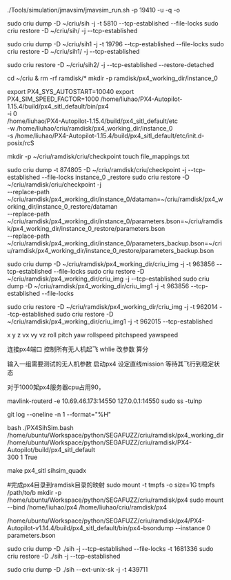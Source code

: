./Tools/simulation/jmavsim/jmavsim_run.sh -p 19410 -u -q -o

sudo criu dump -D ~/criu/sih -j -t 5810  --tcp-established --file-locks
sudo criu restore -D ~/criu/sih/ -j --tcp-established

sudo criu dump -D ~/criu/sih1 -j -t 19796 --tcp-established --file-locks
sudo criu restore -D ~/criu/sih1/ -j --tcp-established

sudo criu restore -D ~/criu/sih2/ -j --tcp-established --restore-detached

cd ~/criu & rm -rf ramdisk/* 
mkdir -p ramdisk/px4_working_dir/instance_0

export PX4_SYS_AUTOSTART=10040
export PX4_SIM_SPEED_FACTOR=1000
/home/liuhao/PX4-Autopilot-1.15.4/build/px4_sitl_default/bin/px4 \
-i 0 \
/home/liuhao/PX4-Autopilot-1.15.4/build/px4_sitl_default/etc \
-w /home/liuhao/criu/ramdisk/px4_working_dir/instance_0 \
-s /home/liuhao/PX4-Autopilot-1.15.4/build/px4_sitl_default/etc/init.d-posix/rcS 

mkdir -p ~/criu/ramdisk/criu/checkpoint 
touch file_mappings.txt

sudo criu dump -t 874805 -D ~/criu/ramdisk/criu/checkpoint -j  --tcp-established --file-locks
instance_0 _restore
sudo criu restore -D ~/criu/ramdisk/criu/checkpoint -j \
  --replace-path ~/criu/ramdisk/px4_working_dir/instance_0/dataman=~/criu/ramdisk/px4_working_dir/instance_0_restore/dataman \
  --replace-path ~/criu/ramdisk/px4_working_dir/instance_0/parameters.bson=~/criu/ramdisk/px4_working_dir/instance_0_restore/parameters.bson \
  --replace-path ~/criu/ramdisk/px4_working_dir/instance_0/parameters_backup.bson=~/criu/ramdisk/px4_working_dir/instance_0_restore/parameters_backup.bson


sudo criu dump -D ~/criu/ramdisk/px4_working_dir/criu_img -j -t 963856 --tcp-established --file-locks
sudo criu restore -D ~/criu/ramdisk/px4_working_dir/criu_img -j --tcp-established
sudo criu dump -D ~/criu/ramdisk/px4_working_dir/criu_img1 -j -t 963856 --tcp-established --file-locks

sudo criu restore -D ~/criu/ramdisk/px4_working_dir/criu_img -j -t 962014 --tcp-established
sudo criu restore -D ~/criu/ramdisk/px4_working_dir/criu_img1 -j -t 962015 --tcp-established


x y z
vx vy vz
roll pitch yaw
rollspeed pitchspeed yawspeed

连接px4端口
控制所有无人机起飞
whlie
    改参数
    算分


输入一组需要测试的无人机参数
启动px4
设定直线mission
等待其飞行到稳定状态

对于1000架px4服务器cpu占用90，



mavlink-routerd -e 10.69.46.173:14550 127.0.0.1:14550
sudo ss -tulnp

git log --oneline -n 1 --format="%H"

bash ./PX4SihSim.bash \
/home/ubuntu/Workspace/python/SEGAFUZZ/criu/ramdisk/px4_working_dir \
/home/ubuntu/Workspace/python/SEGAFUZZ/criu/ramdisk/PX4-Autopilot/build/px4_sitl_default \
300 1 True

make px4_sitl sihsim_quadx

#完成px4目录到ramdisk目录的映射
sudo mount -t tmpfs -o size=1G tmpfs /path/to/b
mkdir -p /home/ubuntu/Workspace/python/SEGAFUZZ/criu/ramdisk/px4
sudo mount --bind /home/liuhao/px4 /home/liuhao/criu/ramdisk/px4

/home/ubuntu/Workspace/python/SEGAFUZZ/criu/ramdisk/px4/PX4-Autopilot-v1.14.4/build/px4_sitl_default/bin/px4-bsondump --instance 0  parameters.bson



sudo criu dump -D ./sih -j --tcp-established --file-locks -t 1681336
sudo criu restore -D ./sih -j --tcp-established

sudo criu dump -D ./sih --ext-unix-sk -j -t 439711 